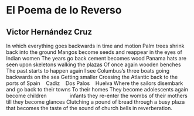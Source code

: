 # El Poema de lo Reverso
## Victor Hernández Cruz
In which everything goes backwards
in time and motion
Palm trees shrink back into the ground
Mangos become seeds
and reappear in the eyes of Indian
women
The years go back
cement becomes wood
Panama hats are seen upon skeletons
walking the plazas
Of once again wooden benches
The past starts to happen again
I see Columbus’s three boats
going backwards on the sea
Getting smaller
Crossing the Atlantic back to the
ports of Spain    Cadiz    Dos Palos    Huelva
Where the sailors disembark
and go back to their towns
To their homes
They become adolescents again
become children                infants
they re-enter the wombs of their mothers
till they become glances
Clutching a pound of bread
through a busy plaza
that becomes the taste
of the sound of church bells
in reverberation.